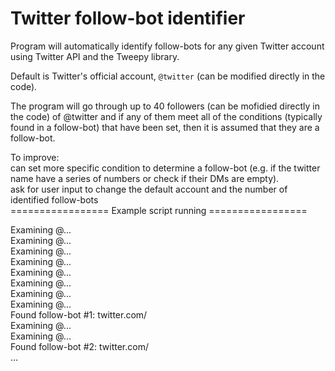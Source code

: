 # Twitter follow-bot identifier

Program will automatically identify follow-bots for any given Twitter account using Twitter API 
and the Tweepy library. 
 <br/>

Default is Twitter's official account, `@twitter` (can be modified directly in the code).
 <br/>

The program will go through up to 40 followers (can be mofidied directly in the code) of @twitter and if any of them meet all of the conditions
(typically found in a follow-bot) that have been set, then it is assumed that 
they are a follow-bot.
<br/>

To improve: <br/>
can set more specific condition to determine a follow-bot (e.g. if the twitter name 
have a series of numbers or check if their DMs are empty). <br/>
ask for user input to change the default account and the number of identified follow-bots
<br/>
================= Example script running =================<br/>

Examining @<twitterhandle>...<br/>
Examining @<twitterhandle>...<br/>
Examining @<twitterhandle>...<br/>
Examining @<twitterhandle>...<br/>
Examining @<twitterhandle>...<br/>
Examining @<twitterhandle>...<br/>
Examining @<twitterhandle>...<br/>
Examining @<twitterhandle>...<br/>
Found follow-bot #1: twitter.com/<followbot-twitterhandle><br/>
Examining @<twitterhandle>...<br/>
Examining @<twitterhandle>...<br/>
Found follow-bot #2: twitter.com/<followbot-twitterhandle><br/>
...<br/>
